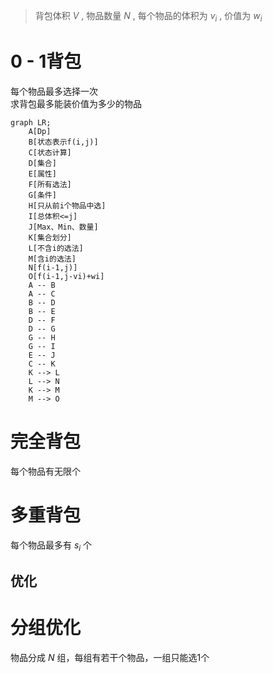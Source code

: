 > 背包体积 $V$ , 物品数量 $N$ , 每个物品的体积为 $v_i$ ,  价值为 $w_i$ 

# 0 - 1背包
每个物品最多选择一次  
求背包最多能装价值为多少的物品
```mermaid
graph LR;
    A[Dp]
    B[状态表示f(i,j)]
    C[状态计算]
    D[集合]
    E[属性]
    F[所有选法]
    G[条件]
    H[只从前i个物品中选]
    I[总体积<=j]
    J[Max、Min、数量]     
    K[集合划分]
    L[不含i的选法]
    M[含i的选法]
    N[f(i-1,j)]
    O[f(i-1,j-vi)+wi]
    A -- B
    A -- C
    B -- D
    B -- E
    D -- F
    D -- G
    G -- H
    G -- I
    E -- J
    C -- K
    K --> L
    L --> N
    K --> M
    M --> O
```

# 完全背包
每个物品有无限个  
# 多重背包
每个物品最多有 $s_i$ 个

## 优化

# 分组优化
物品分成 $N$ 组，每组有若干个物品，一组只能选1个